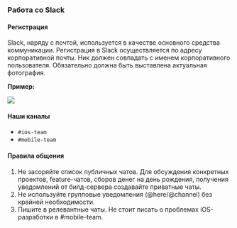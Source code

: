 ### Работа со Slack

#### Регистрация

Slack, наряду с почтой, используется в качестве основного средства коммуникации. Регистрация в Slack осуществляется по адресу корпоративной почты. Ник должен совпадать с именем корпоративного пользователя. Обязательно должна быть выставлена актуальная фотография.

**Пример:**

![](/resources/slack-example.jpg)

#### Наши каналы
- `#ios-team`
- `#mobile-team`

#### Правила общения

1. Не засоряйте список публичных чатов. Для обсуждения конкретных проектов, feature-чатов, сборов денег на день рождения, получения уведомлений от билд-сервера создавайте приватные чаты.
2. Не используйте групповые уведомления (@here/@channel) без крайней необходимости.
3. Пишите в релевантные чаты. Не стоит писать о проблемах iOS-разработки в #mobile-team.